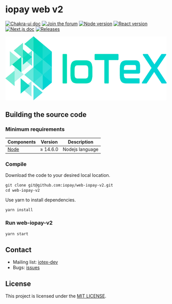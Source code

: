 # iopay web v2


[![Chakra-ui doc](https://img.shields.io/badge/ChakraUI-GithubDoc-blue)](https://github.com/chakra-ui/chakra-ui)
[![Join the forum](https://img.shields.io/badge/Discuss-IoTeX%20Community-blue)](https://community.iotex.io/c/research-development/protocol)
[![Node version](https://img.shields.io/badge/react-17.0.2-blue.svg)](https://github.com/facebook/react)
[![React version](https://img.shields.io/badge/node-14.6.0-blue.svg)](https://github.com/nodejs/node)
[![Next.js doc](https://img.shields.io/badge/next.js-GithubDoc-blue.svg)](https://github.com/vercel/next.js)
[![Releases](https://img.shields.io/github/release/iopay/web-iopay-v2/all.svg?style=flat-square)](https://github.com/iopay/web-iopay-v2/releases)


<a href="https://iotex.io/"><img src="public/images/IoTeX.png" height="200px"/></a>


## Building the source code

### Minimum requirements

| Components | Version | Description |
|----------|-------------|-------------|
| [Node](https://nodejs.org/) | &ge; 14.6.0 | Nodejs language |


### Compile

Download the code to your desired local location.
```
git clone git@github.com:iopay/web-iopay-v2.git
cd web-iopay-v2
```

Use yarn to install dependencies. 
```
yarn install
```

### Run web-iopay-v2

```
yarn start
```


## Contact

- Mailing list: [iotex-dev](iotex-dev@iotex.io)
- Bugs: [issues](https://github.com/iopay/web-iopay-v2/issues)


## License
This project is licensed under the [MIT LICENSE](LICENSE).
